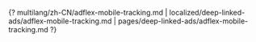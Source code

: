 {? multilang/zh-CN/adflex-mobile-tracking.md | localized/deep-linked-ads/adflex-mobile-tracking.md | pages/deep-linked-ads/adflex-mobile-tracking.md ?}
